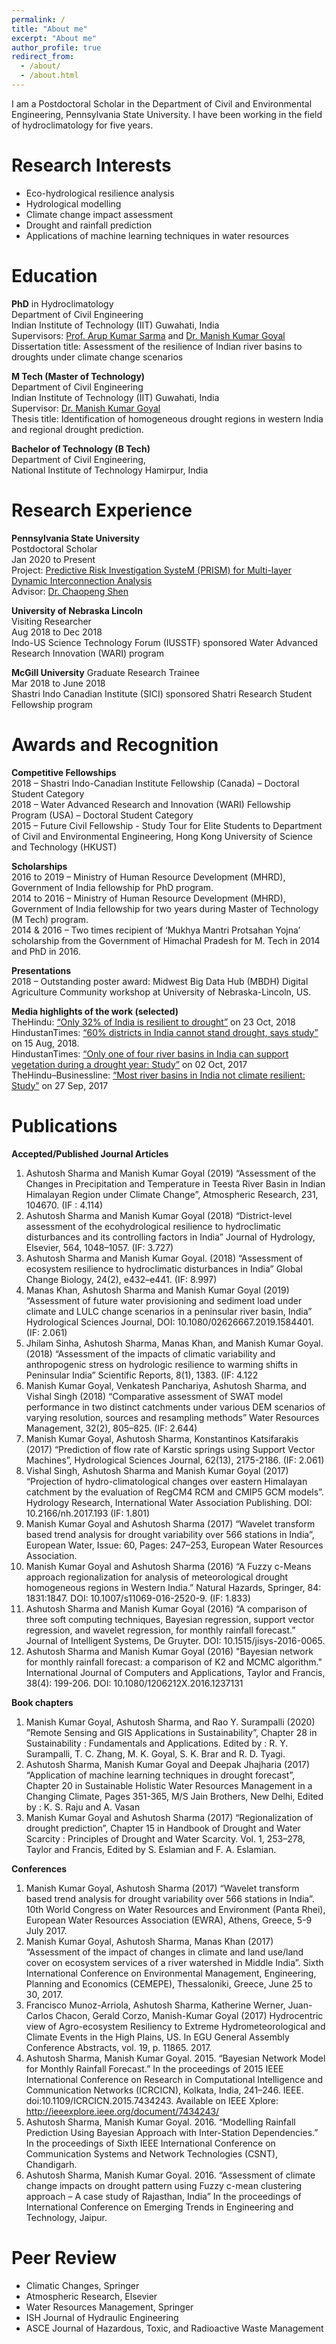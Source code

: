 ```yaml
---
permalink: /
title: "About me"
excerpt: "About me"
author_profile: true
redirect_from: 
  - /about/
  - /about.html
---
```


I am a Postdoctoral Scholar in the Department of Civil and Environmental Engineering, Pennsylvania State University. I have been working in the field of hydroclimatology for five years.

Research Interests 
======
* Eco-hydrological resilience analysis 
* Hydrological modelling
* Climate change impact assessment
* Drought and rainfall prediction
* Applications of machine learning techniques in water resources 

Education
======
**PhD** in Hydroclimatology <br/>
Department of Civil Engineering <br/> 
Indian Institute of Technology (IIT) Guwahati, India <br/>
Supervisors: [Prof. Arup Kumar Sarma](http://www.iitg.ac.in/aks/homepage/index.html) and [Dr. Manish Kumar Goyal](https://sites.google.com/view/mkg1/home) <br/>
Dissertation title: Assessment of the resilience of Indian river basins to droughts under climate change scenarios

**M Tech (Master of Technology)** <br/>
Department of Civil Engineering <br/>
Indian Institute of Technology (IIT) Guwahati, India <br/>
Supervisor: [Dr. Manish Kumar Goyal](https://sites.google.com/view/mkg1/home) <br/>
Thesis title: Identification of homogeneous drought regions in western India and regional drought prediction.

**Bachelor of Technology (B Tech)** <br/>
Department of Civil Engineering, <br/>
National Institute of Technology Hamirpur, India 


Research Experience 
======
**Pennsylvania State University** <br/>
Postdoctoral Scholar <br/>
Jan 2020 to Present <br/>
Project: [Predictive Risk Investigation SysteM (PRISM) for Multi-layer Dynamic Interconnection Analysis](https://sites.google.com/view/prism-prj) <br/>
Advisor: [Dr. Chaopeng Shen](http://water.engr.psu.edu/shen/)

**University of Nebraska Lincoln** <br/>
Visiting Researcher <br/>
Aug 2018 to Dec 2018 <br/>
Indo-US Science Technology Forum (IUSSTF) sponsored Water Advanced Research Innovation (WARI) program 

**McGill University**
Graduate Research Trainee <br/>
Mar 2018 to June 2018 <br/>
Shastri Indo Canadian Institute (SICI) sponsored Shatri Research Student Fellowship program <br/>

Awards and Recognition
======
**Competitive Fellowships** <br/>
2018 – Shastri Indo-Canadian Institute Fellowship (Canada) – Doctoral Student Category <br/>
2018 – Water Advanced Research and Innovation (WARI) Fellowship Program (USA) – Doctoral Student Category <br/>
2015 – Future Civil Fellowship - Study Tour for Elite Students to Department of Civil and Environmental Engineering, Hong Kong University of Science and Technology (HKUST)

**Scholarships** <br/>
2016 to 2019 – Ministry of Human Resource Development (MHRD), Government of India fellowship for PhD program. <br/>
2014 to 2016 – Ministry of Human Resource Development (MHRD), Government of India fellowship for two years during Master of Technology (M Tech) program. <br/>
2014 & 2016 – Two  times recipient of ‘Mukhya Mantri Protsahan Yojna’ scholarship from the Government of Himachal Pradesh for M. Tech in 2014 and PhD in 2016. <br/>

**Presentations** <br/>
2018 – Outstanding poster award: Midwest  Big Data Hub (MBDH) Digital Agriculture Community workshop at University of Nebraska-Lincoln, US. 

**Media highlights of the work (selected)** <br/>
TheHindu: [“Only 32% of India is resilient to drought”](https://www.thehindu.com/sci-tech/science/only-32-of-india-is-resilient-to-drought/article25295441.ece?fbclid=IwAR0G6Qo5ggiifzmgFjOAI6mBzAep_1bp6sZZj6vDaZwA8tOi7faU2R55WAE) on 23 Oct, 2018 <br/>
HindustanTimes: [“60% districts in India cannot stand drought, says study”](https://www.hindustantimes.com/india-news/60-districts-in-india-cannot-stand-drought-says-study/story-UhNPCjLQQPaVcLSQpRiTiL.html) on 15 Aug, 2018. <br/>
HindustanTimes: [“Only one of four river basins in India can support vegetation during a drought year: Study”](https://www.hindustantimes.com/mumbai-news/only-one-of-four-river-basins-in-india-can-support-vegetation-during-a-drought-year-study/story-otUxdqAc0XNqozTVCZ9FEI.html) on 02 Oct, 2017 <br/>
TheHindu–Businessline: [“Most river basins in India not climate resilient: Study”](https://www.thehindubusinessline.com/news/science/most-river-basins-in-india-not-climate-resilient-study/article9876166.ece) on 27 Sep, 2017

Publications
======
**Accepted/Published Journal Articles** <br/>
1. Ashutosh Sharma and Manish Kumar Goyal (2019) “Assessment of the Changes in Precipitation and Temperature in Teesta River Basin in Indian Himalayan Region under Climate Change”, Atmospheric Research, 231, 104670. (IF : 4.114) <br/>
1. Ashutosh Sharma and Manish Kumar Goyal (2018) “District-level assessment of the ecohydrological resilience to hydroclimatic disturbances and its controlling factors in India” Journal of Hydrology, Elsevier, 564, 1048–1057. (IF: 3.727) <br/>
1. Ashutosh Sharma and Manish Kumar Goyal. (2018) “Assessment of ecosystem resilience to hydroclimatic disturbances in India” Global Change Biology, 24(2), e432–e441. (IF: 8.997) <br/>
1. Manas Khan, Ashutosh Sharma and Manish Kumar Goyal (2019) “Assessment of future water provisioning and sediment load under climate and LULC change scenarios in a peninsular river basin, India” Hydrological Sciences Journal, DOI: 10.1080/02626667.2019.1584401. (IF: 2.061) <br/>
1. Jhilam Sinha, Ashutosh Sharma, Manas Khan, and Manish Kumar Goyal. (2018) “Assessment of the impacts of climatic variability and anthropogenic stress on hydrologic resilience to warming shifts in Peninsular India” Scientific Reports, 8(1), 1383. (IF: 4.122 <br/>
1. Manish Kumar Goyal, Venkatesh Panchariya, Ashutosh Sharma, and Vishal Singh (2018) “Comparative assessment of SWAT model performance in two distinct catchments under various DEM scenarios of varying resolution, sources and resampling methods” Water Resources Management, 32(2), 805–825. (IF: 2.644) <br/>
1. Manish Kumar Goyal, Ashutosh Sharma, Konstantinos Katsifarakis (2017) “Prediction of flow rate of Karstic springs using Support Vector Machines”, Hydrological Sciences Journal, 62(13), 2175-2186.  (IF: 2.061) <br/>
1. Vishal Singh, Ashutosh Sharma and Manish Kumar Goyal (2017) “Projection of hydro-climatological changes over eastern Himalayan catchment by the evaluation of RegCM4 RCM and CMIP5 GCM models”. Hydrology Research, International Water Association Publishing. DOI: 10.2166/nh.2017.193 (IF: 1.801)<br/>
1. Manish Kumar Goyal and Ashutosh Sharma (2017) “Wavelet transform based trend analysis for drought variability over 566 stations in India”, European Water, Issue: 60, Pages: 247–253, European Water Resources Association. <br/>
1. Manish Kumar Goyal and Ashutosh Sharma (2016) “A Fuzzy c-Means approach regionalization for analysis of meteorological drought homogeneous regions in Western India.” Natural Hazards, Springer, 84: 1831:1847. DOI: 10.1007/s11069-016-2520-9. (IF: 1.833) <br/>
1. Ashutosh Sharma and Manish Kumar Goyal (2016) “A comparison of three soft computing techniques, Bayesian regression, support vector regression, and wavelet regression, for monthly rainfall forecast.” Journal of Intelligent Systems, De Gruyter. DOI: 10.1515/jisys-2016-0065. <br/>
1. Ashutosh Sharma and Manish Kumar Goyal (2016) "Bayesian network for monthly rainfall forecast: a comparison of K2 and MCMC algorithm." International Journal of Computers and Applications, Taylor and Francis, 38(4): 199-206. DOI: 10.1080/1206212X.2016.1237131

**Book chapters**
1. Manish Kumar Goyal, Ashutosh Sharma, and Rao Y. Surampalli (2020) ”Remote Sensing and GIS Applications in Sustainability”, Chapter 28 in Sustainability : Fundamentals and Applications. Edited by : R. Y. Surampalli, T. C. Zhang, M. K. Goyal, S. K. Brar and R. D. Tyagi. 
1. Ashutosh Sharma, Manish Kumar Goyal and Deepak Jhajharia (2017) “Application of machine learning techniques in drought forecast”, Chapter 20 in Sustainable Holistic Water Resources Management in a Changing Climate, Pages 351-365, M/S Jain Brothers, New Delhi, Edited by : K. S. Raju and A. Vasan
1. Manish Kumar Goyal and Ashutosh Sharma (2017) “Regionalization of drought prediction”, Chapter 15 in Handbook of Drought and Water Scarcity : Principles of Drought and Water Scarcity. Vol. 1, 253–278, Taylor and Francis, Edited by S. Eslamian and F. A. Eslamian. 

**Conferences**
1. Manish Kumar Goyal, Ashutosh Sharma (2017) “Wavelet transform based trend analysis for drought variability over 566 stations in India”.  10th World Congress on Water Resources and Environment (Panta Rhei), European Water Resources Association (EWRA), Athens, Greece, 5-9 July 2017.
1. Manish Kumar Goyal, Ashutosh Sharma, Manas Khan (2017) “Assessment of the impact of changes in climate and land use/land cover on ecosystem services of a river watershed in Middle India”. Sixth International Conference on Environmental Management, Engineering, Planning and Economics (CEMEPE), Thessaloniki, Greece, June 25 to 30, 2017.
1. Francisco Munoz-Arriola, Ashutosh Sharma, Katherine Werner, Juan-Carlos Chacon, Gerald Corzo, Manish-Kumar Goyal (2017) Hydrocentric view of Agro-ecosystem Resiliency to Extreme Hydrometeorological and Climate Events in the High Plains, US. In EGU General Assembly Conference Abstracts, vol. 19, p. 11865. 2017. 
1. Ashutosh Sharma, Manish Kumar Goyal. 2015. “Bayesian Network Model for Monthly Rainfall Forecast.” In the proceedings of 2015 IEEE International Conference on Research in Computational Intelligence and Communication Networks (ICRCICN), Kolkata, India, 241–246. IEEE. doi:10.1109/ICRCICN.2015.7434243. Available on IEEE Xplore: http://ieeexplore.ieee.org/document/7434243/
1. Ashutosh Sharma, Manish Kumar Goyal. 2016. “Modelling Rainfall Prediction Using Bayesian Approach with Inter-Station Dependencies.” In the proceedings of Sixth IEEE International Conference on Communication Systems and Network Technologies (CSNT), Chandigarh.
1. Ashutosh Sharma, Manish Kumar Goyal. 2016. “Assessment of climate change impacts on drought pattern using Fuzzy c-mean clustering approach – A case study of Rajasthan, India” In the proceedings of International Conference on Emerging Trends in Engineering and Technology, Jaipur.

Peer Review
======
* Climatic Changes, Springer
* Atmospheric Research, Elsevier
* Water Resources Management, Springer
* ISH Journal of Hydraulic Engineering
* ASCE Journal of Hazardous, Toxic, and Radioactive Waste Management 

